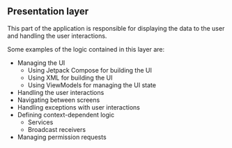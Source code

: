 ## Presentation layer

This part of the application is responsible for displaying the data to the user and handling the user interactions.

Some examples of the logic contained in this layer are:

- Managing the UI
    - Using Jetpack Compose for building the UI
    - Using XML for building the UI
    - Using ViewModels for managing the UI state
- Handling the user interactions
- Navigating between screens
- Handling exceptions with user interactions
- Defining context-dependent logic
    - Services
    - Broadcast receivers
- Managing permission requests

